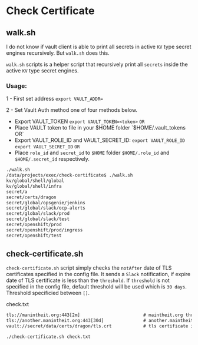 # Check Certificate

## walk.sh

I do not know if vault client is able to print all secrets  in active `KV` type secret engines recursively. But `walk.sh` does this.

`walk.sh` scripts is a helper script that recursively print all  `secrets` inside the active `KV` type secret engines.

### Usage:
1 - First set address `export VAULT_ADDR=`

2 - Set Vault Auth method one of four methods below.

* Export VAULT_TOKEN `export VAULT_TOKEN=<token>`   `OR`
* Place VAULT token to file in your $HOME folder `$HOME/.vault_tokens`  `OR`
* Export VAULT_ROLE_ID and VAULT_SECRET_ID: `export VAULT_ROLE_ID`  `export VAULT_SECRET_ID`  `OR`
* Place `role_id` and `secret_id` to `$HOME` folder  `$HOME/.role_id` and `$HOME/.secret_id` respectively.



```bash
./walk.sh
/data/projects/exec/check-certificate$ ./walk.sh
kv/global/shell/global
kv/global/shell/infra
secret/a
secret/certs/dragon
secret/global/opsgenie/jenkins
secret/global/slack/ocp-alerts
secret/global/slack/prod
secret/global/slack/test
secret/openshift/prod
secret/openshift/prod/ingress
secret/openshift/test
```

## check-certificate.sh

`check-certificate.sh` script simply checks the `notAfter` date of TLS certificates specified in the config file. It sends a `Slack` notification, if expire date of TLS certificate is less than the `threshold`. If `threshold` is not specified in the config file, default threshold will be used which is `30 days`. Threshold specificied between `[]`.

check.txt
```txt
tls://manintheit.org:443[2m]                        # maintheit.org threshold is 2 months
tls://another.manintheit.org:443[30d]               # another.maintheit.org --> threshold is 30 days.
vault://secret/data/certs/dragon/tls.crt            # tls certificate in hashicorp vault no threshold specified, default threshold value will be considered, which is 30 days.
```

```bash
./check-certificate.sh check.txt
```













